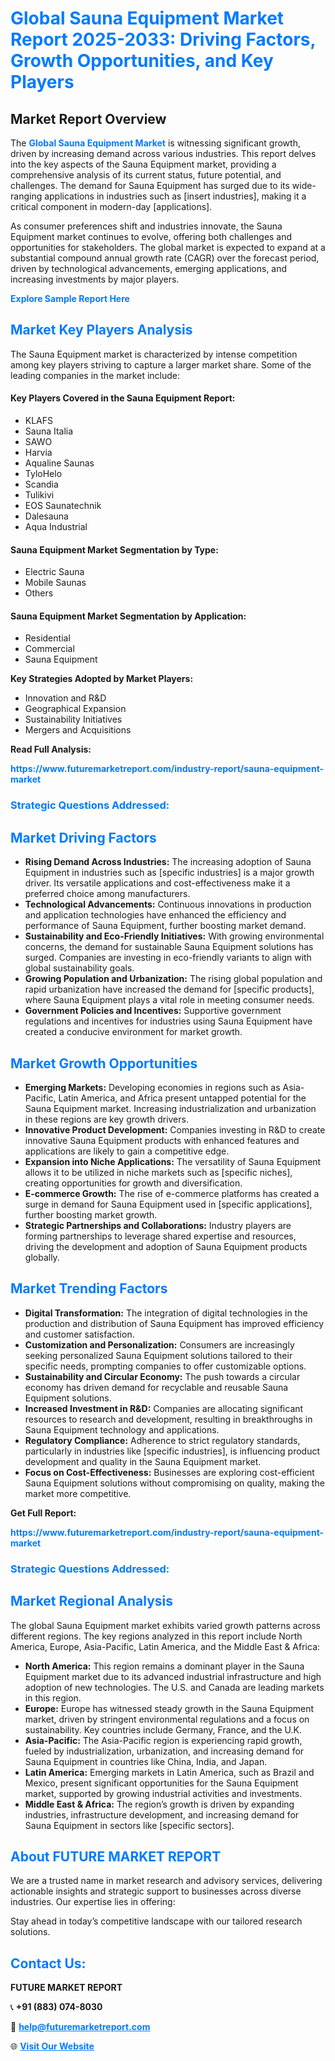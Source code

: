 <h1 style="color: #007BFF;">Global Sauna Equipment Market Report 2025-2033: Driving Factors, Growth Opportunities, and Key Players</h1>

<section id="overview">
<h2>Market Report Overview</h2>
<p>The <a href="https://www.futuremarketreport.com/industry-report/sauna-equipment-market" style="color: #007BFF; text-decoration: none;"><strong>Global Sauna Equipment Market</strong></a> is witnessing significant growth, driven by increasing demand across various industries. This report delves into the key aspects of the Sauna Equipment market, providing a comprehensive analysis of its current status, future potential, and challenges. The demand for Sauna Equipment has surged due to its wide-ranging applications in industries such as [insert industries], making it a critical component in modern-day [applications].</p>
<p>As consumer preferences shift and industries innovate, the Sauna Equipment market continues to evolve, offering both challenges and opportunities for stakeholders. The global market is expected to expand at a substantial compound annual growth rate (CAGR) over the forecast period, driven by technological advancements, emerging applications, and increasing investments by major players.</p>
</section>

<section id="overview">
<p><a href="https://www.futuremarketreport.com/request-sample/reportId=124376" style="color: #007BFF; text-decoration: none;"><strong>Explore Sample Report Here</strong></a></p>
</section>

<section id="key-players">
<h2 style="color: #007BFF;">Market Key Players Analysis</h2>
<p>The Sauna Equipment market is characterized by intense competition among key players striving to capture a larger market share. Some of the leading companies in the market include:</p>
<h4>Key Players Covered in the Sauna Equipment Report:</h4>
<ul><li>KLAFS</li><li>Sauna Italia</li><li>SAWO</li><li>Harvia</li><li>Aqualine Saunas</li><li>TyloHelo</li><li>Scandia</li><li>Tulikivi</li><li>EOS Saunatechnik</li><li>Dalesauna</li><li>Aqua Industrial</li></ul>
<h4>Sauna Equipment Market Segmentation by Type:</h4>
<ul><li>Electric Sauna</li><li>Mobile Saunas</li><li>Others</li></ul>

<h4>Sauna Equipment Market Segmentation by Application:</h4>
<ul><li>Residential</li><li>Commercial</li><li>Sauna Equipment</li></ul>
<p><strong>Key Strategies Adopted by Market Players:</strong></p>
<ul>
<li>Innovation and R&D</li>
<li>Geographical Expansion</li>
<li>Sustainability Initiatives</li>
<li>Mergers and Acquisitions</li>
</ul>
</section>

<section>
<p><strong>Read Full Analysis: </strong></p><a href="https://www.futuremarketreport.com/industry-report/sauna-equipment-market" style="color: #007BFF; text-decoration: none;"><strong>https://www.futuremarketreport.com/industry-report/sauna-equipment-market</strong></a>
<h3 style="color: #007BFF;">Strategic Questions Addressed:</h3>
</section>

<section id="driving-factors">
<h2 style="color: #007BFF;">Market Driving Factors</h2>
<ul>
<li><strong>Rising Demand Across Industries:</strong> The increasing adoption of Sauna Equipment in industries such as [specific industries] is a major growth driver. Its versatile applications and cost-effectiveness make it a preferred choice among manufacturers.</li>
<li><strong>Technological Advancements:</strong> Continuous innovations in production and application technologies have enhanced the efficiency and performance of Sauna Equipment, further boosting market demand.</li>
<li><strong>Sustainability and Eco-Friendly Initiatives:</strong> With growing environmental concerns, the demand for sustainable Sauna Equipment solutions has surged. Companies are investing in eco-friendly variants to align with global sustainability goals.</li>
<li><strong>Growing Population and Urbanization:</strong> The rising global population and rapid urbanization have increased the demand for [specific products], where Sauna Equipment plays a vital role in meeting consumer needs.</li>
<li><strong>Government Policies and Incentives:</strong> Supportive government regulations and incentives for industries using Sauna Equipment have created a conducive environment for market growth.</li>
</ul>
</section>

<section id="growth-opportunities">
<h2 style="color: #007BFF;">Market Growth Opportunities</h2>
<ul>
<li><strong>Emerging Markets:</strong> Developing economies in regions such as Asia-Pacific, Latin America, and Africa present untapped potential for the Sauna Equipment market. Increasing industrialization and urbanization in these regions are key growth drivers.</li>
<li><strong>Innovative Product Development:</strong> Companies investing in R&D to create innovative Sauna Equipment products with enhanced features and applications are likely to gain a competitive edge.</li>
<li><strong>Expansion into Niche Applications:</strong> The versatility of Sauna Equipment allows it to be utilized in niche markets such as [specific niches], creating opportunities for growth and diversification.</li>
<li><strong>E-commerce Growth:</strong> The rise of e-commerce platforms has created a surge in demand for Sauna Equipment used in [specific applications], further boosting market growth.</li>
<li><strong>Strategic Partnerships and Collaborations:</strong> Industry players are forming partnerships to leverage shared expertise and resources, driving the development and adoption of Sauna Equipment products globally.</li>
</ul>
</section>

<section id="trending-factors">
<h2 style="color: #007BFF;">Market Trending Factors</h2>
<ul>
<li><strong>Digital Transformation:</strong> The integration of digital technologies in the production and distribution of Sauna Equipment has improved efficiency and customer satisfaction.</li>
<li><strong>Customization and Personalization:</strong> Consumers are increasingly seeking personalized Sauna Equipment solutions tailored to their specific needs, prompting companies to offer customizable options.</li>
<li><strong>Sustainability and Circular Economy:</strong> The push towards a circular economy has driven demand for recyclable and reusable Sauna Equipment solutions.</li>
<li><strong>Increased Investment in R&D:</strong> Companies are allocating significant resources to research and development, resulting in breakthroughs in Sauna Equipment technology and applications.</li>
<li><strong>Regulatory Compliance:</strong> Adherence to strict regulatory standards, particularly in industries like [specific industries], is influencing product development and quality in the Sauna Equipment market.</li>
<li><strong>Focus on Cost-Effectiveness:</strong> Businesses are exploring cost-efficient Sauna Equipment solutions without compromising on quality, making the market more competitive.</li>
</ul>
</section>

<section>
<p><strong>Get Full Report: </strong></p><a href="https://www.futuremarketreport.com/industry-report/sauna-equipment-market" style="color: #007BFF; text-decoration: none;"><strong>https://www.futuremarketreport.com/industry-report/sauna-equipment-market</strong></a>
<h3 style="color: #007BFF;">Strategic Questions Addressed:</h3>
</section>


<section id="regional-analysis">
<h2 style="color: #007BFF;">Market Regional Analysis</h2>
<p>The global Sauna Equipment market exhibits varied growth patterns across different regions. The key regions analyzed in this report include North America, Europe, Asia-Pacific, Latin America, and the Middle East & Africa:</p>
<ul>
<li><strong>North America:</strong> This region remains a dominant player in the Sauna Equipment market due to its advanced industrial infrastructure and high adoption of new technologies. The U.S. and Canada are leading markets in this region.</li>
<li><strong>Europe:</strong> Europe has witnessed steady growth in the Sauna Equipment market, driven by stringent environmental regulations and a focus on sustainability. Key countries include Germany, France, and the U.K.</li>
<li><strong>Asia-Pacific:</strong> The Asia-Pacific region is experiencing rapid growth, fueled by industrialization, urbanization, and increasing demand for Sauna Equipment in countries like China, India, and Japan.</li>
<li><strong>Latin America:</strong> Emerging markets in Latin America, such as Brazil and Mexico, present significant opportunities for the Sauna Equipment market, supported by growing industrial activities and investments.</li>
<li><strong>Middle East & Africa:</strong> The region’s growth is driven by expanding industries, infrastructure development, and increasing demand for Sauna Equipment in sectors like [specific sectors].</li>
</ul>
</section>

<footer>
<h2 style="color: #007BFF;">About FUTURE MARKET REPORT</h2>
<p>We are a trusted name in market research and advisory services, delivering actionable insights and strategic support to businesses across diverse industries. Our expertise lies in offering:</p>

<p>Stay ahead in today’s competitive landscape with our tailored research solutions.</p>

<h2 style="color: #007BFF;">Contact Us:</h2>
<p><strong>FUTURE MARKET REPORT</strong></p>
<p>📞 <strong>+91 (883) 074-8030</strong></p>
<p>📧 <strong><a href="mailto:help@futuremarketreport.com" style="color: #007BFF;">help@futuremarketreport.com</a></strong></p>
<p>🌐 <strong><a href="https://www.futuremarketreport.com/" style="color: #007BFF;">Visit Our Website</a></strong></p>
</footer>